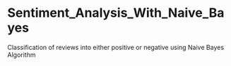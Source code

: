 # Sentiment_Analysis_With_Naive_Bayes

Classification of reviews into either positive or negative using Naive Bayes Algorithm
